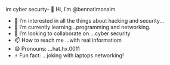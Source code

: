 im cyber securty- 👋 Hi, I’m @bennatimonaim
- 👀 I’m interested in all the things about hacking and security...
- 🌱 I’m currently learning ..programming and networking.
- 💞️ I’m looking to collaborate on ...cyber security
- 📫 How to reach me ...with real informatiom
- 😄 Pronouns: ...hat.hx.0011
- ⚡ Fun fact: ...joking with laptops networking!

<!---
bennatimonaim/bennatimonaim is a ✨ special ✨ repository because its `README.md` (this file) appears on your GitHub profile.
You can click the Preview link to take a look at your changes.
--->
